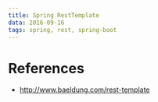 ```yaml
---
title: Spring RestTemplate
data: 2016-09-16
tags: spring, rest, spring-boot
---
```




# References
+ <http://www.baeldung.com/rest-template>
